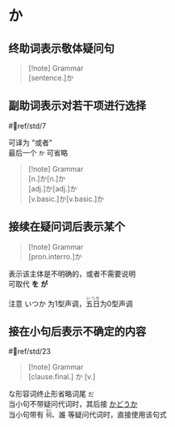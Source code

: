 # か  

## 终助词表示敬体疑问句  

> [!note] Grammar  
> [sentence.]か  

## 副助词表示对若干项进行选择  

 #📖ref/std/7  

可译为 "或者"  
最后一个 `か` 可省略  

> [!note] Grammar  
> [n.]か[n.]か  
> [adj.]か[adj.]か  
> [v.basic.]か[v.basic.]か  

## 接续在疑问词后表示某个  

> [!note] Grammar  
> [pron.interro.]か  

表示该主体是不明确的，或者不需要说明  
可取代 **を** **が**  

注意 いつか 为1型声调，<ruby>五日<rt>いつか</rt></ruby>为0型声调  

## 接在小句后表示不确定的内容  

 #📖ref/std/23  

> [!note] Grammar  
> [clause.final.] か [v.]  

な形容词终止形省略词尾 `だ`  
当小句不带疑问代词时，其后接 [かどうか](../9.sentence_pattern/かどうか.md)  
当小句带有 <code><ruby>何<rt>なに</rt></ruby></code>、誰 等疑问代词时，直接使用该句式  
